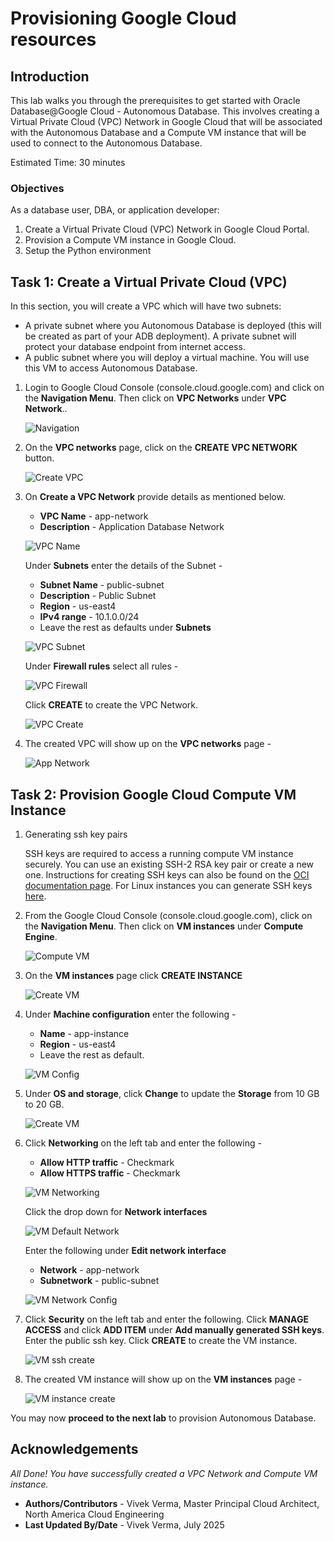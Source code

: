 
# Provisioning Google Cloud resources

## Introduction

This lab walks you through the prerequisites to get started with Oracle Database@Google Cloud - Autonomous Database. This involves creating a Virtual Private Cloud (VPC) Network in Google Cloud that will be associated with the Autonomous Database and a Compute VM instance that will be used to connect to the Autonomous Database.

Estimated Time: 30 minutes

### Objectives

As a database user, DBA, or application developer:

1. Create a Virtual Private Cloud (VPC) Network in Google Cloud Portal.
2. Provision a Compute VM instance in Google Cloud.
3. Setup the Python environment

## Task 1: Create a Virtual Private Cloud (VPC)

In this section, you will create a VPC which will have two subnets: 

* A private subnet where you Autonomous Database is deployed (this will be created as part of your ADB deployment). A private subnet will protect your database endpoint from internet access.
* A public subnet where you will deploy a virtual machine. You will use this VM to access Autonomous Database.

1.  Login to Google Cloud Console (console.cloud.google.com) and click on the **Navigation Menu**. Then click on **VPC Networks** under **VPC Network**..

    ![Navigation](./images/navigation-menu2.png " ")

2.	On the **VPC networks** page, click on the **CREATE VPC NETWORK** button.

    ![Create VPC](./images/create-vpc.png " ")

3.	On **Create a VPC Network** provide details as mentioned below. 
    
    * **VPC Name** - app-network
    * **Description** - Application Database Network

    ![VPC Name](./images/vpc-name.png " ")

    Under **Subnets** enter the details of the Subnet -

    * **Subnet Name** - public-subnet
    * **Description** - Public Subnet
    * **Region** - us-east4
    * **IPv4 range** - 10.1.0.0/24
    * Leave the rest as defaults under **Subnets**

    ![VPC Subnet](./images/vpc-subnet.png " ")

    Under **Firewall rules** select all rules -

    ![VPC Firewall](./images/vpc-firewall.png " ")

    Click **CREATE** to create the VPC Network.

    ![VPC Create](./images/vpc-create.png " ")

4.	The created VPC will show up on the **VPC networks** page -

    ![App Network](./images/vpc-app-network.png " ")

## Task 2:  Provision Google Cloud Compute VM Instance

1.  Generating ssh key pairs
    
    SSH keys are required to access a running compute VM instance securely. You can use an existing SSH-2 RSA key pair or create a new one. Instructions for creating SSH keys can also be found on the [OCI documentation page](https://docs.cloud.oracle.com/iaas/Content/GSG/Tasks/creatingkeys.htm). For Linux instances you can generate SSH keys [here](https://docs.oracle.com/en-us/iaas/Content/Compute/Tasks/managingkeypairs.htm#Managing_Key_Pairs_on_Linux_Instances).

2. From the Google Cloud Console (console.cloud.google.com), click on the **Navigation Menu**. Then click on **VM instances** under **Compute Engine**.

    ![Compute VM](./images/compute-vm-navigate.png " ")

3. On the **VM instances** page click **CREATE INSTANCE**

    ![Create VM](./images/compute-vm-create.png " ")

4. Under **Machine configuration** enter the following -

    * **Name** - app-instance
    * **Region** - us-east4
    * Leave the rest as default.

    ![VM Config](./images/compute-vm-machine-config.png " ")

5.  Under **OS and storage**, click **Change** to update the **Storage** from 10 GB to 20 GB.

    ![Create VM](./images/compute-storage.png " ")

6.  Click **Networking** on the left tab and enter the following -

    * **Allow HTTP traffic** - Checkmark
    * **Allow HTTPS traffic** - Checkmark

    ![VM Networking](./images/compute-vm-networking.png " ")

    Click the drop down for **Network interfaces**

    ![VM Default Network](./images/compute-vm-network-default.png " ")

    Enter the following under **Edit network interface**

    * **Network** - app-network
    * **Subnetwork** - public-subnet

    ![VM Network Config](./images/compute-vm-network-config.png " ")

7.  Click **Security** on the left tab and enter the following. Click **MANAGE ACCESS** and click **ADD ITEM** under **Add manually generated SSH keys**. Enter the public ssh key. Click **CREATE** to create the VM instance.

    ![VM ssh create](./images/compute-vm-ssh-create.png " ")

8.	The created VM instance will show up on the **VM instances** page -

    ![VM instance create](./images/compute-vm-instance.png " ")

You may now **proceed to the next lab** to provision Autonomous Database.

## Acknowledgements

*All Done! You have successfully created a VPC Network and Compute VM instance.*

- **Authors/Contributors** - Vivek Verma, Master Principal Cloud Architect, North America Cloud Engineering
- **Last Updated By/Date** - Vivek Verma, July 2025